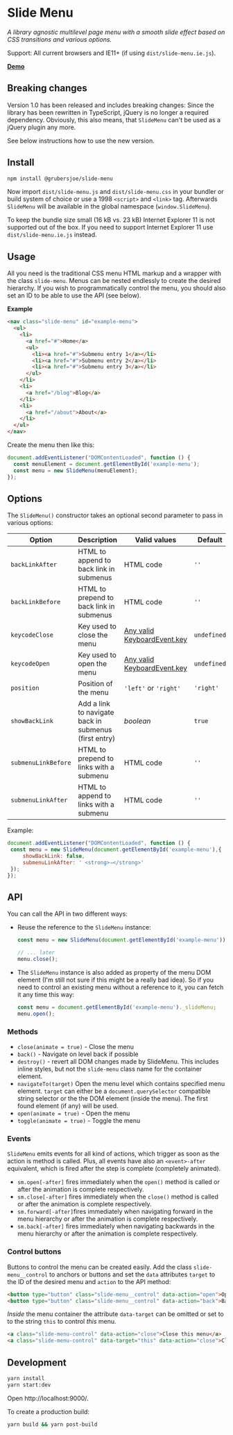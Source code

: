 # Slide Menu

*A library agnostic multilevel page menu with a smooth slide effect based on CSS transitions and various options.*

Support: All current browsers and IE11+ (if using `dist/slide-menu.ie.js`).

**[Demo](https://grubersjoe.github.io/slide-menu)**

## Breaking changes

Version 1.0 has been released and includes breaking changes: Since the library has been rewritten in TypeScript, jQuery is no longer a required dependency. Obviously, this also means, that `SlideMenu` can't be used as a jQuery plugin any more.

See below instructions how to use the new version. 

## Install
```sh
npm install @grubersjoe/slide-menu
``` 

Now import `dist/slide-menu.js` and `dist/slide-menu.css` in your bundler or build system of choice or use a 1998 `<script>` and `<link>` tag. Afterwards `SlideMenu` will be available in the global namespace (`window.SlideMenu`).

To keep the bundle size small (16 kB vs. 23 kB) Internet Explorer 11 is not supported out of the box. If you need to support Internet Explorer 11 use `dist/slide-menu.ie.js` instead. 


## Usage
All you need is the traditional CSS menu HTML markup and a wrapper with the class `slide-menu`. Menus can be nested endlessly to create the desired hierarchy. If you wish to programmatically control the menu, you should also set an ID to be able to use the API (see below).

**Example**

```html
<nav class="slide-menu" id="example-menu">
  <ul>
    <li>
      <a href="#">Home</a>
      <ul>
        <li><a href="#">Submenu entry 1</a></li>
        <li><a href="#">Submenu entry 2</a></li>
        <li><a href="#">Submenu entry 3</a></li>
      </ul>
    </li>
    <li>
      <a href="/blog">Blog</a>
    </li>
    <li>
      <a href="/about">About</a>
    </li>
  </ul>
</nav>
```

Create the menu then like this:

```javascript
document.addEventListener("DOMContentLoaded", function () {
  const menuElement = document.getElementById('example-menu');
  const menu = new SlideMenu(menuElement);
});
```
 
## Options

The `SlideMenu()` constructor takes an optional second parameter to pass in various options:
  
Option | Description | Valid values | Default
--- | --- | --- | ---
`backLinkAfter` | HTML to append to back link in submenus | HTML code |  `''`
`backLinkBefore` | HTML to prepend to back link in submenus | HTML code |  `''`
`keycodeClose` | Key used to close the menu | [Any valid KeyboardEvent.key](https://developer.mozilla.org/en-US/docs/Web/API/KeyboardEvent/key) | `undefined`
`keycodeOpen` | Key used to open the menu | [Any valid KeyboardEvent.key](https://developer.mozilla.org/en-US/docs/Web/API/KeyboardEvent/key) | `undefined`
`position` | Position of the menu | `'left'` or `'right'` | `'right'`
`showBackLink` | Add a link to navigate back in submenus (first entry) | *boolean* | `true`
`submenuLinkBefore` | HTML to prepend to links with a submenu | HTML code |  `''`
`submenuLinkAfter` | HTML to append to links with a submenu | HTML code |  `''`
 
 Example:
 
 ```javascript
document.addEventListener("DOMContentLoaded", function () {
  const menu = new SlideMenu(document.getElementById('example-menu'),{
      showBackLink: false,
      submenuLinkAfter: ' <strong>⇒</strong>'
  });
});
 ```
 
## API

You can call the API in two different ways:

* Reuse the reference to the `SlideMenu` instance: 
    ```javascript
    const menu = new SlideMenu(document.getElementById('example-menu'));
  
    // ... later
    menu.close();
    ```
* The `SlideMenu` instance is also added as property of the menu DOM element (I'm still not sure if this might be a really bad idea). So if you need to control an existing menu without a reference to it, you can fetch it any time this way:

    ```javascript
    const menu = document.getElementById('example-menu')._slideMenu;
    menu.open();
    ```

### Methods

* `close(animate = true)` - Close the menu
* `back()` - Navigate on level back if possible
* `destroy()` - revert all DOM changes made by SlideMenu. This includes inline styles, but not the `slide-menu` class name for the container element.
* `navigateTo(target)`
    Open the menu level which contains specified menu element. `target` can either be a `document.querySelector` compatible string selector or the the DOM element (inside the menu). The first found element (if any) will be used.
* `open(animate = true)` - Open the menu
* `toggle(animate = true)` - Toggle the menu

### Events

`SlideMenu` emits events for all kind of actions, which trigger as soon as the action is method is called. Plus, all events have  also an `<event>-after` equivalent, which is fired after the step is complete (completely animated).

* `sm.open[-after]` fires immediately when the `open()` method is called or after the animation is complete respectively.
* `sm.close[-after]` fires immediately when the `close()` method is called or after the animation is complete respectively. 
* `sm.forward[-after]`fires immediately when navigating forward in the menu hierarchy or after the animation is complete respectively. 
* `sm.back[-after]` fires immediately when navigating backwards in the menu hierarchy or after the animation is complete respectively. 

### Control buttons
 
Buttons to control the menu can be created easily. Add the class `slide-menu__control` to anchors or buttons and set the `data` attributes `target` to the ID of the desired menu and `action` to the API method:

```html
<button type="button" class="slide-menu__control" data-action="open">Open</button>
<button type="button" class="slide-menu__control" data-action="back">Back</button>
```

*Inside* the menu container the attribute `data-target` can be omitted or set to to the string `this` to control *this* menu.

```html
<a class="slide-menu-control" data-action="close">Close this menu</a>
<a class="slide-menu-control" data-target="this" data-action="close">Close this menu</a>
```

## Development

```sh
yarn install
yarn start:dev
```

Open http://localhost:9000/.

To create a production build:

```sh
yarn build && yarn post-build
```
